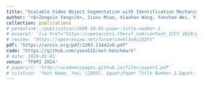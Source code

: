 ```yaml
---
title: "Scalable Video Object Segmentation with Identification Mechanism"
author: "<b>Zongxin Yang</b>, Jiaxu Miao, Xiaohan Wang, Yunchao Wei, Yi Yang"
collection: publications
# permalink: /publication/2009-10-01-paper-title-number-1
# excerpt: '[<a href="https://openaccess.thecvf.com/content_ICCV_2019/papers/Yang_Very_Long_Natural_Scenery_Image_Prediction_by_Outpainting_ICCV_2019_paper.pdf">PDF</a>]  [<a href="https://github.com/z-x-yang/NS-Outpainting">Code</a>]'
# review: "https://openreview.net/forum?id=hl3v8io3ZYt"
pdf: "https://arxiv.org/pdf/2203.11442v6.pdf"
code: "https://github.com/yoxu515/aot-benchmark"
# date: 2019-01-01
venue: 'TPAMI 2024'
# paperurl: 'http://academicpages.github.io/files/paper1.pdf'
# citation: 'Your Name, You. (2009). &quot;Paper Title Number 1.&quot; <i>Journal 1</i>. 1(1).'
---
```


